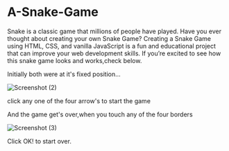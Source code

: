 # A-Snake-Game
Snake is a classic game that millions of people have played. Have you ever thought about creating your own Snake Game? Creating a Snake Game using HTML, CSS, and vanilla JavaScript is a fun and educational project that can improve your web development skills.
If you’re excited to see how this snake game looks and works,check below.


Initially both were at it's fixed position...

![Screenshot (2)](https://user-images.githubusercontent.com/109935309/220826363-8d936337-49cd-4c48-9616-28d6fd6b573f.png)

click any one of the four arrow's to start the game

And the game get's over,when you touch any of the four borders

![Screenshot (3)](https://user-images.githubusercontent.com/109935309/220826792-13bc9a08-3e89-44a4-af7d-1164cf229037.png)

Click OK! to start over.



